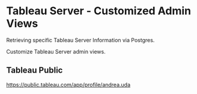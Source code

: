 # Tableau Server - Customized Admin Views
Retrieving specific Tableau Server Information via Postgres.

Customize Tableau Server admin views.

## Tableau Public
https://public.tableau.com/app/profile/andrea.uda 

